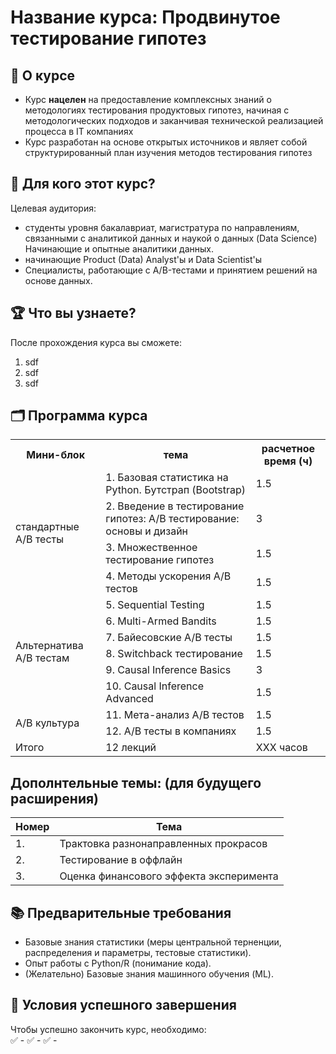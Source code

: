 # Название курса: Продвинутое тестирование гипотез

## 📌 О курсе

- Курс **нацелен** на предоставление комплексных знаний о методологиях тестирования продуктовых гипотез, начиная с
методологических подходов и заканчивая технической реализацией процесса в IT компаниях
- Курс разработан на основе открытых источников и являет собой структурированный план изучения методов тестирования гипотез


## 🎯 Для кого этот курс?
Целевая аудитория:  
- студенты уровня бакалавриат, магистратура по направлениям, связанными с аналитикой данных и наукой о данных (Data Science) Начинающие и опытные аналитики данных.  
- начинающие Product (Data) Analyst'ы и Data Scientist'ы
- Специалисты, работающие с A/B-тестами и принятием решений на основе данных.  

## 🏆 Что вы узнаете?
После прохождения курса вы сможете:  
1. sdf
2. sdf
3. sdf

## 🗂️ Программа курса

<table>
  <tr>
    <th>Мини-блок</th>
    <th>тема</th>
    <th>расчетное время (ч)</th>
  </tr>
  <tr>
    <td rowspan="4">стандартные A/B тесты</td>
    <td>1. Базовая статистика на Python. Бутстрап (Bootstrap)</td>
    <td> 1.5 </td>
  </tr>
  <tr>
    <td>2. Введение в тестирование гипотез: A/B тестирование: основы и дизайн</td>
    <td> 3 </td>
  </tr>
  <tr>
    <td>3. Множественное тестирование гипотез</td>
    <td> 1.5 </td>
  </tr>
  <tr>
    <td>4. Методы ускорения A/B тестов</td>
    <td> 1.5 </td>
  </tr>

  <tr>
    <td rowspan="6">Альтернатива A/B тестам</td>
    <td>5. Sequential Testing</td>
    <td> 1.5 </td>
  </tr>
  <tr>
    <td>6. Multi-Armed Bandits</td>
    <td> 1.5 </td>
  </tr>
  <tr>
    <td>7. Байесовские A/B тесты</td>
    <td> 1.5 </td>
  </tr>
  <tr>
    <td>8. Switchback тестирование</td>
    <td> 1.5 </td>
  </tr>
  <tr>
    <td>9. Causal Inference Basics</td>
    <td> 3 </td>
  </tr>
  <tr>
    <td>10. Causal Inference Advanced</td>
    <td> 1.5 </td>
  </tr>

  <tr>
    <td rowspan="2">A/B культура</td>
    <td>11. Мета-анализ A/B тестов</td>
    <td> 1.5 </td>
  </tr>
  <tr>
    <td>12. A/B тесты в компаниях</td>
    <td> 1.5 </td>
  </tr>

  <tr>
    <td rowspan="1">Итого</td>
    <td> 12 лекций </td>
    <td> XXX часов  </td>
  </tr>

</table>

</body>
</html>

## Дополнтельные темы: (для будущего расширения)

| Номер | Тема |
| ---   | ---  |
| 1.    | Трактовка разнонаправленных прокрасов |
| 2.    | Тестирование в оффлайн |
| 3.    | Оценка финансового эффекта эксперимента |

## 📚 Предварительные требования
- Базовые знания статистики (меры центральной терненции, распределения и параметры, тестовые статистики).  
- Опыт работы с Python/R (понимание кода).
- (Желательно) Базовые знания машинного обучения (ML).
     
## 📝 Условия успешного завершения
Чтобы успешно закончить курс, необходимо:  
✅ -
✅ -
✅ -
